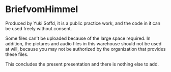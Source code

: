 # BriefvomHimmel
Produced by Yuki Soffd, it is a public practice work, and the code in it can be used freely without consent.

Some files can't be uploaded because of the large space required. In addition, the pictures and audio files in this warehouse should not be used at will, because you may not be authorized by the organization that provides these files.

This concludes the present presentation and there is nothing else to add.
